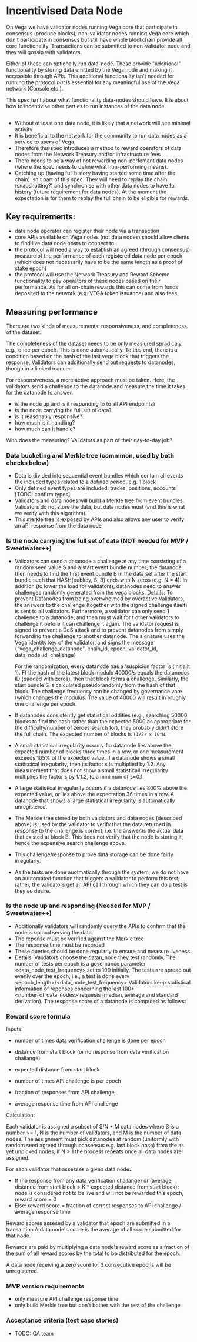 # Incentivised Data Node

On Vega we have validator nodes running Vega core that participate in consensus (produce blocks), non-validator nodes running Vega core  which don't participate in consensus but still have whole blockchain provide all core functionality. Transactions can be submitted to non-validator node and they will gossip with validators. 

Either of these can optionally run data-node. These provide "additional" functionality by storing data emitted by the Vega node and making it accessible through APIs. This additional functionality isn't needed for running the protocol *but* is essential for any meaningful use of the Vega network (Console etc.). 

This spec isn't about what functionality data-nodes should have. It is about how to incentivise other parties to run instances of the data node. 

## 

- Without at least one data node, it is likely that a network will see minimal activity 
- It is beneficial to the network for the community to run data nodes as a service to users of Vega
- Therefore this spec introduces a method to reward operators of data nodes from the Network Treasury and/or infrastructure fees
- There needs to be a way of not rewarding non-perfomant data nodes (where the spec needs to define what non-performing means). 
- Catching up (having full history having started some time after the chain) isn't part of this spec. They will need to replay the chain (snapshotting?) and synchronise with other data nodes to have full history (future requirement for data nodes). At the moment the expectation is for them to replay the full chain to be eligible for rewards.

## Key requirements:

- data node operator can register their node via a transaction
- core APIs available on Vega nodes (not data nodes) should allow clients to find live data node hosts to connect to
- the protocol will need a way to establish an agreed (through consensus) measure of the performance of each registered data node per epoch (which does not necessarily have to be the same length as a proof of stake epoch)
- the protocol will use the Network Treasury and Reward Scheme functionality to pay operators of these nodes based on their performance. As for all on-chain rewards this can come from funds deposited to the network (e.g. VEGA token issuance) and also fees.

## Measuring performance 

There are two kinds of measurements: responsiveness, and completeness of the dataset.

The completeness of the dataset needs to be only measiured spradicaly, e.g., once per epoch. This is done automatically.
To this end, there is a condition based on the hash of the last vega block that triggers the response,  Validators can additionally send out requests to datanodes, though in a limited manner.

For responsiveness, a more active approach must be taken. Here, the validators send a challenge to the datanode and measure the time
it takes for the datanode to answer.
- is the node up and is it responding to to all API endpoints?
- is the node carrying the full set of data? 
- is it reasonably responsive? 
- how much is it handling? 
- how much can it handle?

Who does the measuring? Validators as part of their day-to-day job?


### Data bucketing and Merkle tree (commmon, used by both checks below)
- Data is divided into sequential event bundles which contain all events the included types related to a defined period, e.g. 1 block
- Only defined event types are included: trades, positions, accounts [TODO: confirm types]
- Validators and data nodes will build a Merkle tree from event bundles. Validators do not store the data, but data nodes must (and this is what we verify with this algorithm).
- This merkle tree is exposed by APIs and also allows any user to verify an aPI response from the data node


### Is the node carrying the full set of data (NOT needed for MVP / Sweetwater++)
- Validators can send a datanode a challenge at any time consisting of a random seed value S and a start event bundle number; the datanode then needs to find the first event bundle B in the data set after the start bundle such that HASH(pubkey, S, B) ends with N zeros (e.g. N = 4).
In addition (to lower the load for validators), datanodes need to answer challenges randomly generated from the
vega blocks. 
    Details: To prevent Datanodes from being overwhelmed by overactive Validators, the answers to the challenge
    (together with the signed challenge itself) is sent to all validators. Furthermore, a validator can only
    send 1 challenge to a datanode, and then must wait for t other validators to challenge it before it can challenge it
    again.
    The validator request is signed to prevent a DoS attack and to prevent datanodes from simply forwarding the 
    challenge to another datanode. The signature uses the Vega identity key of the validator, and signs the message
    {"vega_challenge_datanode", chain_id, epoch, validator_id, data_node_id, challenge}
    
    
    For the randomization, every datanode has a 'suspicion factor' s (initiallt 1). Ff the hash of the latest block modulo 40000/s equals the datanodes ID (padded with zeros), then
    thet block forms a challenge. Similarly, the start bundle S is calculated pseudorandomly from the hash of that block.
    The challenge frequency can be changed by governance vote (which changes the modulus. The value of 40000 will result in
    roughly one challenge per epoch.
- If datanodes consistently get statistical oddities (e.g., searching 50000 blocks to find the hash rather than the expected 5000 as appropriate for the difficulty/number of zeroes search for), they probably didn't store the full chain. The expected number of blocks is `(1/2) x 10^N`. 
- A small statistical irregularity occurs if a datanode lies above the expected number of blocks three times in a row, or one measurement exceeds
  105% of the expected value. If a datanode shows a small statiscical irregularity, then its factor s is multiplied by 1.2. Any measurement that
  does not show a small statisticall irregularity multiplies the factor s by 1/1.2, to a minimum of s=0.1.
- A large statistical irregularity occurs if a datanode lies 800% above the expected value, or lies above the expectation 36 times in a row.
  A datanode that shows a large statistical irregularity is automatically unregistered.
- The Merkle tree stored by both valdiators and data nodes (described above) is used by the validator to verify that the data returned in response to the challenge is correct, i.e. the answer is the actual data that existed at block B. This does not verify that the node is storing it, hence the expensive search challenge above.
- This challenge/response to prove data storage can be done fairly irregularly.
- As the tests are done auotmatically through the system, we do not have an auutomated function that triggers a validator to perform this test;
  rather, the validators get an API call through which they can do a test is they so desire.


### Is the node up and responding (Needed for MVP / Sweetwater++)
- Additionally validators will randomly query the APIs to confirm that the node is up and serving the data
- The reponse must be verified against the Merkle tree
- The response time must be recorded
- These queries should be done regularly to ensure and measure liveness
- Details:
        Validators choose the datan_node they test randomly.
        The number of tests per epoch is a governance parameter <data_node_test_frequency> set to 100 initially. The tests are spread out evenly over the
        epoch, i.e., a test is done every <epoch_length>/<data_node_test_frequency>
        Validators keep statistical information of reponses concerning the last 100*<number_of_data_nodes> requests (median, average
        and standard derivation). 
        The response score of a datanode is computed as follows:
### Reward score formula

Inputs: 
- number of times data verification challenge is done per epoch
- distance from start block (or no response from data verification challange)
- expected distance from start block 

- number of times API challenge is per epoch 
- fraction of responses from API challenge, 
- average response time from API challenge 

Calculation:

Each validator is assigned a subset of S/N * M data nodes where S is a number >= 1, N is the number of validators, and M is the number of data nodes. The assignment must pick datanodes at random (uniformly with random seed agreed through consensus e.g. last block hash) from the as yet unpicked nodes, if N > 1 the process repeats once all data nodes are assigned.

For each validator that assesses a given data node:
- If (no response from any data verification challange) or (average distance from start block > K * expected distance from start block): node is considered not to be live and will not be rewarded this epoch, reward score = 0
- Else: reward score = fraction of correct responses to API challenge / average response time

Reward scores assesed by a validator that epoch are submitted in a transaction
A data node's score is the average of all score submitted for that node.

Rewards are paid by multiplying a data node's reward score as a fraction of the sum of all reward scores by the total to be distributed for the epoch.

A data node receiving a zero score for 3 consecutive epochs will be unregistered. 


### MVP version requirements
- only measure API challenge response time
- only build Merkle tree but don't bother with the rest of the challenge 




### Acceptance criteria (test case stories)
- TODO: QA team

